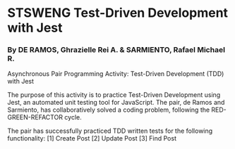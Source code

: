 # STSWENG Test-Driven Development with Jest
### By DE RAMOS, Ghrazielle Rei A. & SARMIENTO, Rafael Michael R.

Asynchronous Pair Programming Activity: Test-Driven Development (TDD) with Jest

The purpose of this activity is to practice Test-Driven Development using Jest, an automated unit testing tool for JavaScript. The pair, de Ramos and Sarmiento, has collaboratively solved a coding problem, following the RED-GREEN-REFACTOR cycle.

The pair has successfully practiced TDD written tests for the following functionality:
[1] Create Post
[2] Update Post
[3] Find Post

